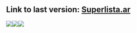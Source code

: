 ## Link to last version: [Superlista.ar](https://superlista.vercel.app/)

<img src='https://firebasestorage.googleapis.com/v0/b/lista-super-app.appspot.com/o/assets%2FCover.jpg?alt=media&token=ee793dfc-5c61-4696-a9e1-4bfb9f439df1'><img src='https://firebasestorage.googleapis.com/v0/b/lista-super-app.appspot.com/o/assets%2Fgithub1.png?alt=media&token=a9b6fddc-24a4-4a2e-b636-344efd0d7070'><img src='https://firebasestorage.googleapis.com/v0/b/lista-super-app.appspot.com/o/assets%2F14.png?alt=media&token=3cf2f807-6b6e-4002-816c-5ce0fb02bbdc'>
